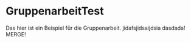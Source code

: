 # GruppenarbeitTest


Das hier ist ein Beispiel für die Gruppenarbeit.
jidafsjidsaijdsia
dasdada!
MERGE!
